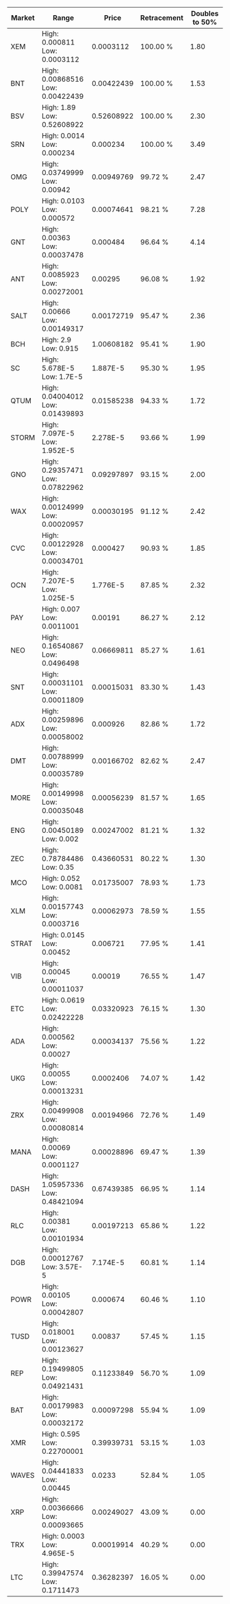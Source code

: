 | Market | Range | Price| Retracement | Doubles to 50% |
| --- | --- | --- | --- | --- |
| XEM | High: 0.000811<br />Low: 0.0003112 | 0.0003112 | 100.00 % | 1.80 |
| BNT | High: 0.00868516<br />Low: 0.00422439 | 0.00422439 | 100.00 % | 1.53 |
| BSV | High: 1.89<br />Low: 0.52608922 | 0.52608922 | 100.00 % | 2.30 |
| SRN | High: 0.0014<br />Low: 0.000234 | 0.000234 | 100.00 % | 3.49 |
| OMG | High: 0.03749999<br />Low: 0.00942 | 0.00949769 | 99.72 % | 2.47 |
| POLY | High: 0.0103<br />Low: 0.000572 | 0.00074641 | 98.21 % | 7.28 |
| GNT | High: 0.00363<br />Low: 0.00037478 | 0.000484 | 96.64 % | 4.14 |
| ANT | High: 0.0085923<br />Low: 0.00272001 | 0.00295 | 96.08 % | 1.92 |
| SALT | High: 0.00666<br />Low: 0.00149317 | 0.00172719 | 95.47 % | 2.36 |
| BCH | High: 2.9<br />Low: 0.915 | 1.00608182 | 95.41 % | 1.90 |
| SC | High: 5.678E-5<br />Low: 1.7E-5 | 1.887E-5 | 95.30 % | 1.95 |
| QTUM | High: 0.04004012<br />Low: 0.01439893 | 0.01585238 | 94.33 % | 1.72 |
| STORM | High: 7.097E-5<br />Low: 1.952E-5 | 2.278E-5 | 93.66 % | 1.99 |
| GNO | High: 0.29357471<br />Low: 0.07822962 | 0.09297897 | 93.15 % | 2.00 |
| WAX | High: 0.00124999<br />Low: 0.00020957 | 0.00030195 | 91.12 % | 2.42 |
| CVC | High: 0.00122928<br />Low: 0.00034701 | 0.000427 | 90.93 % | 1.85 |
| OCN | High: 7.207E-5<br />Low: 1.025E-5 | 1.776E-5 | 87.85 % | 2.32 |
| PAY | High: 0.007<br />Low: 0.0011001 | 0.00191 | 86.27 % | 2.12 |
| NEO | High: 0.16540867<br />Low: 0.0496498 | 0.06669811 | 85.27 % | 1.61 |
| SNT | High: 0.00031101<br />Low: 0.00011809 | 0.00015031 | 83.30 % | 1.43 |
| ADX | High: 0.00259896<br />Low: 0.00058002 | 0.000926 | 82.86 % | 1.72 |
| DMT | High: 0.00788999<br />Low: 0.00035789 | 0.00166702 | 82.62 % | 2.47 |
| MORE | High: 0.00149998<br />Low: 0.00035048 | 0.00056239 | 81.57 % | 1.65 |
| ENG | High: 0.00450189<br />Low: 0.002 | 0.00247002 | 81.21 % | 1.32 |
| ZEC | High: 0.78784486<br />Low: 0.35 | 0.43660531 | 80.22 % | 1.30 |
| MCO | High: 0.052<br />Low: 0.0081 | 0.01735007 | 78.93 % | 1.73 |
| XLM | High: 0.00157743<br />Low: 0.0003716 | 0.00062973 | 78.59 % | 1.55 |
| STRAT | High: 0.0145<br />Low: 0.00452 | 0.006721 | 77.95 % | 1.41 |
| VIB | High: 0.00045<br />Low: 0.00011037 | 0.00019 | 76.55 % | 1.47 |
| ETC | High: 0.0619<br />Low: 0.02422228 | 0.03320923 | 76.15 % | 1.30 |
| ADA | High: 0.000562<br />Low: 0.00027 | 0.00034137 | 75.56 % | 1.22 |
| UKG | High: 0.00055<br />Low: 0.00013231 | 0.0002406 | 74.07 % | 1.42 |
| ZRX | High: 0.00499908<br />Low: 0.00080814 | 0.00194966 | 72.76 % | 1.49 |
| MANA | High: 0.00069<br />Low: 0.0001127 | 0.00028896 | 69.47 % | 1.39 |
| DASH | High: 1.05957336<br />Low: 0.48421094 | 0.67439385 | 66.95 % | 1.14 |
| RLC | High: 0.00381<br />Low: 0.00101934 | 0.00197213 | 65.86 % | 1.22 |
| DGB | High: 0.00012767<br />Low: 3.57E-5 | 7.174E-5 | 60.81 % | 1.14 |
| POWR | High: 0.00105<br />Low: 0.00042807 | 0.000674 | 60.46 % | 1.10 |
| TUSD | High: 0.018001<br />Low: 0.00123627 | 0.00837 | 57.45 % | 1.15 |
| REP | High: 0.19499805<br />Low: 0.04921431 | 0.11233849 | 56.70 % | 1.09 |
| BAT | High: 0.00179983<br />Low: 0.00032172 | 0.00097298 | 55.94 % | 1.09 |
| XMR | High: 0.595<br />Low: 0.22700001 | 0.39939731 | 53.15 % | 1.03 |
| WAVES | High: 0.04441833<br />Low: 0.00445 | 0.0233 | 52.84 % | 1.05 |
| XRP | High: 0.00366666<br />Low: 0.00093665 | 0.00249027 | 43.09 % | 0.00 |
| TRX | High: 0.0003<br />Low: 4.965E-5 | 0.00019914 | 40.29 % | 0.00 |
| LTC | High: 0.39947574<br />Low: 0.1711473 | 0.36282397 | 16.05 % | 0.00 |
